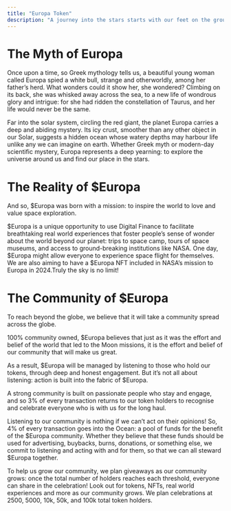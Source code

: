 ```yaml
---
title: "Europa Token"
description: "A journey into the stars starts with our feet on the ground"
---
```


# The Myth of Europa

Once upon a time, so Greek mythology tells us, a beautiful young woman called Europa spied a white bull, strange and otherworldly, among her father’s herd. What wonders could it show her, she wondered? Climbing on its back, she was whisked away across the sea, to a new life of wondrous glory and intrigue: for she had ridden the constellation of Taurus, and her life would never be the same.

Far into the solar system, circling the red giant, the planet Europa carries a deep and abiding mystery. Its icy crust, smoother than any other object in our Solar, suggests a hidden ocean whose watery depths may harbour life unlike any we can imagine on earth.
Whether Greek myth or modern-day scientific mystery, Europa represents a deep yearning: to explore the universe around us and find our place in the stars.

# The Reality of $Europa

And so, $Europa was born with a mission: to inspire the world to love and value space exploration.

$Europa is a unique opportunity to use Digital Finance to facilitate breathtaking real world experiences that foster people’s sense of wonder about the world beyond our planet: trips to space camp, tours of space museums, and access to ground-breaking institutions like NASA. One day, $Europa might allow everyone to experience space flight for themselves. We are also aiming to have a $Europa NFT included in NASA’s mission to Europa in 2024.Truly the sky is no limit!

# The Community of $Europa

To reach beyond the globe, we believe that it will take a community spread across the globe.

100% community owned, $Europa believes that just as it was the effort and belief of the world that led to the Moon missions, it is the effort and belief of our community that will make us great.

As a result, $Europa will be managed by listening to those who hold our tokens, through deep and honest engagement. But it’s not all about listening: action is built into the fabric of $Europa.

A strong community is built on passionate people who stay and engage, and so 3% of every transaction returns to our token holders to recognise and celebrate everyone who is with us for the long haul. 

Listening to our community is nothing if we can’t act on their opinions! So, 4% of every transaction goes into the Ocean: a pool of funds for the benefit of the $Europa community. Whether they believe that these funds should be used for advertising, buybacks, burns, donations, or something else, we commit to listening and acting with and for them, so that we can all steward $Europa together.

To help us grow our community, we plan giveaways as our community grows: once the total number of holders reaches each threshold, everyone can share in the celebration! Look out for tokens, NFTs, real world experiences and more as our community grows. We plan celebrations at 2500, 5000, 10k, 50k, and 100k  total token holders.